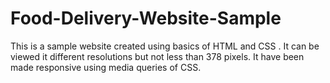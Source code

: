 # Food-Delivery-Website-Sample
This is a sample website created using basics of HTML and CSS . It can be viewed it different resolutions but not less than 378 pixels. It have been made responsive using media queries of CSS.
